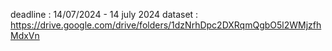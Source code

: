 deadline : 14/07/2024 - 14 july 2024
dataset : https://drive.google.com/drive/folders/1dzNrhDpc2DXRqmQgbO5l2WMjzfhMdxVn
